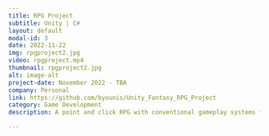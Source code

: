 ```yaml
---
title: RPG Project
subtitle: Unity | C#
layout: default
modal-id: 3
date: 2022-11-22
img: rpgproject2.jpg
video: rpgproject.mp4
thumbnail: rpgproject2.jpg
alt: image-alt
project-date: November 2022 - TBA
company: Personal
link: https://github.com/byounis/Unity_Fantasy_RPG_Project
category: Game Development
description: A point and click RPG with conventional gameplay systems found in many modern video games. It includes melee combat, simple ai, inventory management, abilities, quests and dialogue.

---
```


